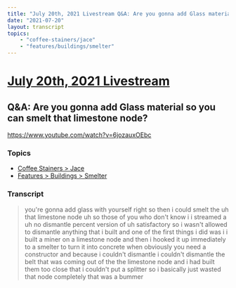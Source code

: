 ```yaml
---
title: "July 20th, 2021 Livestream Q&A: Are you gonna add Glass material so you can smelt that limestone node?"
date: "2021-07-20"
layout: transcript
topics:
    - "coffee-stainers/jace"
    - "features/buildings/smelter"
---
```

# [July 20th, 2021 Livestream](../2021-07-20.md)
## Q&A: Are you gonna add Glass material so you can smelt that limestone node?
https://www.youtube.com/watch?v=6jozauxOEbc

### Topics
* [Coffee Stainers > Jace](../topics/coffee-stainers/jace.md)
* [Features > Buildings > Smelter](../topics/features/buildings/smelter.md)

### Transcript

> you're gonna add glass with yourself right so then i could smelt the uh that limestone node uh so those of you who don't know i i streamed a uh no dismantle percent version of uh satisfactory so i wasn't allowed to dismantle anything that i built and one of the first things i did was i i built a miner on a limestone node and then i hooked it up immediately to a smelter to turn it into concrete when obviously you need a constructor and because i couldn't dismantle i couldn't dismantle the belt that was coming out of the the limestone node and i had built them too close that i couldn't put a splitter so i basically just wasted that node completely that was a bummer
